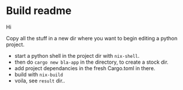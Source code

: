 # Build readme

Hi

Copy all the stuff in a new dir where you want to begin editing a python project.

* start a python shell in the project dir with `nix-shell`.
* then do `cargo new bla-app` in the directory, to create a stock dir.
* add project dependancies in the fresh Cargo.toml in there.
* build with `nix-build`
* voila, see `result` dir..

